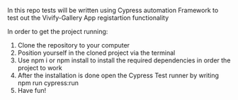 In this repo tests will be written using Cypress automation Framework to test out the Vivify-Gallery App registartion functionality

In order to get the project running:
1. Clone the repository to your computer
2. Position yourself in the cloned project via the terminal
3. Use npm i or npm install to install the required dependencies in order the project to work
4. After the installation is done open the Cypress Test runner by writing npm run cypress:run
5. Have fun!